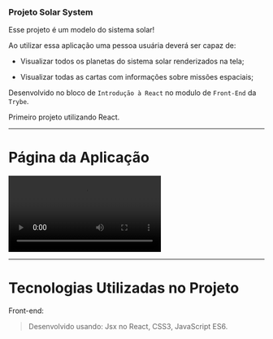 ### Projeto Solar System

Esse projeto é um modelo do sistema solar! 

Ao utilizar essa aplicação uma pessoa usuária deverá ser capaz de:

  * Visualizar todos os planetas do sistema solar renderizados na tela;

  * Visualizar todas as cartas com informações sobre missões espaciais;

Desenvolvido no bloco de `Introdução à React` no modulo de `Front-End` da `Trybe`.

Primeiro projeto utilizando React.

---

# Página da Aplicação 

![img](src/images/Grava%C3%A7%C3%A3o%20de%20tela%20de%2026-05-2022%2000%3A02%3A11.webm)
<br>

---

# Tecnologias Utilizadas no Projeto

Front-end:

> Desenvolvido usando: Jsx no React, CSS3, JavaScript ES6.

 
